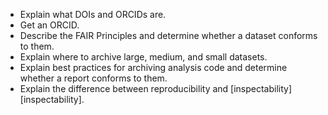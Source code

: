 -   Explain what DOIs and ORCIDs are.
-   Get an ORCID.
-   Describe the FAIR Principles and determine whether a dataset conforms to them.
-   Explain where to archive large, medium, and small datasets.
-   Explain best practices for archiving analysis code and determine whether a
    report conforms to them.
-   Explain the difference between reproducibility and [inspectability][inspectability].

